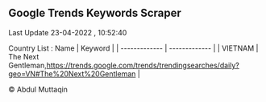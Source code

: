

## Google Trends Keywords Scraper 
 
Last Update 23-04-2022 , 10:52:40

Country List :
 Name  | Keyword |
| ------------- | ------------- |
| VIETNAM | The Next Gentleman,https://trends.google.com/trends/trendingsearches/daily?geo=VN#The%20Next%20Gentleman |



© Abdul Muttaqin 
